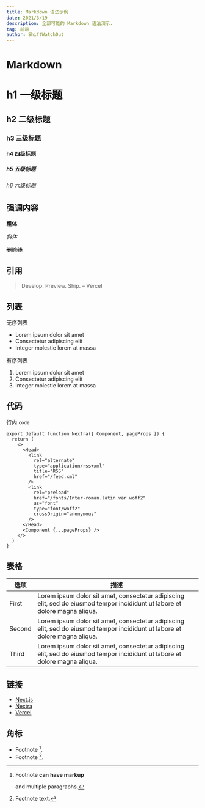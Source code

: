 ```yaml
---
title: Markdown 语法示例
date: 2021/3/19
description: 全部可能的 Markdown 语法演示.
tag: 前端
author: ShiftWatchOut
---
```


# Markdown

# h1 一级标题

## h2 二级标题

### h3 三级标题

#### h4 四级标题

##### h5 五级标题

###### h6 六级标题

## 强调内容

**粗体**

_斜体_

~~删除线~~

## 引用

> Develop. Preview. Ship. – Vercel

## 列表

无序列表

- Lorem ipsum dolor sit amet
- Consectetur adipiscing elit
- Integer molestie lorem at massa

有序列表

1. Lorem ipsum dolor sit amet
2. Consectetur adipiscing elit
3. Integer molestie lorem at massa

## 代码

行内 `code`

```
export default function Nextra({ Component, pageProps }) {
  return (
    <>
      <Head>
        <link
          rel="alternate"
          type="application/rss+xml"
          title="RSS"
          href="/feed.xml"
        />
        <link
          rel="preload"
          href="/fonts/Inter-roman.latin.var.woff2"
          as="font"
          type="font/woff2"
          crossOrigin="anonymous"
        />
      </Head>
      <Component {...pageProps} />
    </>
  )
}
```

## 表格

| **选项** | **描述**                                                                                                                    |
| -------- | --------------------------------------------------------------------------------------------------------------------------- |
| First    | Lorem ipsum dolor sit amet, consectetur adipiscing elit, sed do eiusmod tempor incididunt ut labore et dolore magna aliqua. |
| Second   | Lorem ipsum dolor sit amet, consectetur adipiscing elit, sed do eiusmod tempor incididunt ut labore et dolore magna aliqua. |
| Third    | Lorem ipsum dolor sit amet, consectetur adipiscing elit, sed do eiusmod tempor incididunt ut labore et dolore magna aliqua. |

## 链接

- [Next.js](https://nextjs.org)
- [Nextra](https://nextra.vercel.app/)
- [Vercel](http://vercel.com)

## 角标

- Footnote [^1].
- Footnote [^2].

[^1]: Footnote **can have markup**

    and multiple paragraphs.

[^2]: Footnote text.
